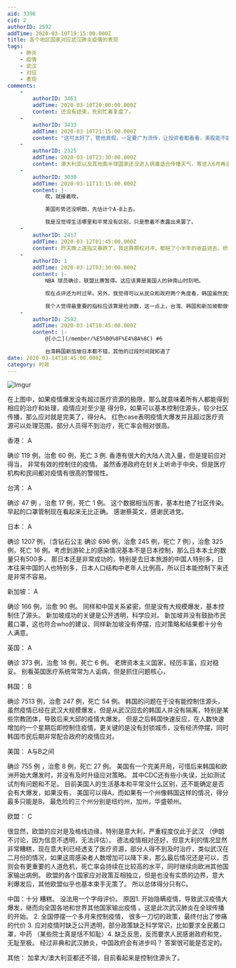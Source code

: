 ```yaml
---
aid: 3396
cid: 2
authorID: 2592
addTime: 2020-03-10T19:15:00.000Z
title: 各个地区国家对应武汉肺炎疫情的表现
tags:
    - 肺炎
    - 疫情
    - 武汉
    - 对应
    - 表现
comments:
    -
        authorID: 3463
        addTime: 2020-03-10T20:00:00.000Z
        content: 还没有结束，先别忙着复盘了。
    -
        authorID: 3433
        addTime: 2020-03-10T21:15:00.000Z
        content: "这可太好了，管他真假，一定要广为流传，让投资者都看看，美股能不能别恐慌了\U0001F602。"
    -
        authorID: 2325
        addTime: 2020-03-10T23:30:00.000Z
        content: 澳大利亚以及其他南半球国家还没进入病毒适合传播天气，等进入6月再说。
    -
        authorID: 3030
        addTime: 2020-03-11T13:15:00.000Z
        content: |-
            吹，就接着吹。

            美国形势还没明朗，先估计个A-B上去。

            我是没觉得生活哪里和平常没有区别，只是憋着不表露出来罢了。
    -
        authorID: 2417
        addTime: 2020-03-12T01:45:00.000Z
        content: 昨天晚上道指又暴跌了，我这靠期权对冲，都赔了小半年的收益进去。桥水基金都开始做空了，这个多事之秋，还是吃瓜看戏吧。不能轻信任何结论。
    -
        authorID: 1
        addTime: 2020-03-12T03:30:00.000Z
        content: |-
            NBA 球员确诊，联盟比赛暂停。这应该算是美国人的钟南山时刻吧。

            现在点评还为时过早。另外，我觉得可以从民众和政府两个角度看，韩国虽然民众里有比较无脑的，政府应对还是不错的。

            我个人觉得最重要的指标应该算是检测数，这一点上，台湾、韩国和新加坡都做得不错。
    -
        authorID: 2592
        addTime: 2020-03-14T18:45:00.000Z
        content: |-
            @[小二](/member/%E5%B0%8F%E4%BA%8C) #6

            台湾韩国新加坡日本都不错，其他的过段时间就知道了
date: 2020-03-14T18:45:00.000Z
category: 时政
---
```


![Imgur](https://i.imgur.com/yciADq0.jpg)

在上图中，如果疫情爆发没有超过医疗资源的极限，那么就意味着所有人都能得到相应的治疗和处理，疫情应对至少是 得分B，如果可以基本控制住源头，较少社区传播，那么应对就是完美了，得分A。 红色case表明疫情大爆发并且超过医疗资源可以处理范围，部分人员得不到治疗，死亡率会相对很高。

香港： A

确诊 119 例，治愈 60 例，死亡 3 例. 香港有很大的大陆人流入量，但是提前应对得当， 非常有效的控制住的疫情。 虽然香港政府在封关上听命于中央，但是医疗机构和民间都对疫情有很高的警惕性。

台湾： A

确诊 47 例 ，治愈 17 例，死亡 1 例。 这个数据相当厉害，基本杜绝了社区传染。早起的口罩管制现在看起来无比正确。 感谢蔡英文，感谢民进党。

日本： A

确诊 1207 例，（含钻石公主 确诊 696 例，治愈 245 例，死亡 7 例），治愈 325 例，死亡 16 例。考虑到游轮上的感染情况基本不是日本控制，那么日本本土的数量只有500多， 那日本还是非常成功的，特别是去日本旅游的中国人特别多，日本往来中国的人也特别多，日本人口结构中老年人比例高，所以日本能控制下来还是非常不容易。

新加坡： A

确诊 166 例，治愈 90 例。 同样和中国关系紧密，但是没有大规模爆发，基本控制住了源头。 新加坡成功的关键是公开透明，科学应对。 新加坡并没有鼓励市民戴口罩，这也符合who的建议，同样新加坡没有停摆，应对策略和结果都十分令人满意。

英国： A

确诊 373 例，治愈 18 例，死亡 6 例。 老牌资本主义国家，经历丰富，应对稳妥。 别看英国医疗系统常常为人诟病，但是抓住问题核心，

韩国： B

确诊 7513 例，治愈 247 例，死亡 54 例。 韩国的问题在于没有能控制住源头，虽然疫情已经在武汉大规模爆发，但是从武汉回去的韩国人并没有隔离，特别是某些宗教团体，导致后来大邱的疫情大爆发。 但是之后韩国快速反应，在人数快速增加约一个星期后即控制住疫情，更关键的是没有封锁城市，没有经济停摆，同时韩国市民后期非常配合政府的疫情应对。

美国： A与B之间

确诊 755 例 ，治愈 8 例，死亡 27 例。 美国有一个完美开局，可惜后来韩国和欧洲开始大爆发时，并没有及时升级应对策略。 其中CDC还有些小失误，比如测试试剂有问题和不足。 目前美国人的生活基本和平常没什么区别，还不能确定是否会有大爆发，如果没有， 美国可以得A，而如果有一个州像韩国这样的情况，得分最多只能是B， 最危险的三个州分别是纽约州，加州，华盛顿州。

欧盟： C

很显然，欧盟的应对是及格线边缘，特别是意大利，严重程度仅此于武汉 （伊朗不讨论，因为信息不透明，无法评估）。 德法疫情相对还好，但意大利的情况显然非常糟糕，现在意大利已经透支了医疗资源，部分人得不到及时治疗，类似武汉在二月份的情况，如果这周感染者人数增加可以降下来，那么最后情况还是可以，否则会有更重要的人道危机，死亡率会持续在比较高的水平，同时继续向欧洲其他国家输出病例。 欧盟的各个国家应对政策互相独立，但是也没有实质的边界，意大利爆发后，其他欧盟似乎也基本束手无策了。 所以总体得分只有C。

中国：十分 糟糕。 没法用一个字母评价。 原因1. 开始隐瞒疫情，导致武汉疫情大爆发，继而向全国各地和世界其他国家输出疫情 。这是此次武汉肺炎在全球传播的开始。 2. 全国停摆一个多月来控制疫情， 很多一刀切的政策，最终付出了惨痛的代价 3. 应对疫情时缺乏公开透明，部分政策缺乏科学常识，比如要求全民戴口罩，中药 （某些院士真是恬不知耻）4. 缺乏反思，反而要求人民感谢政府和党，无耻至极。 经过非典和武汉肺炎，中国政府会有进步吗？ 答案很可能是否定的。

其他： 加拿大/澳大利亚都还不错，目前看起来是控制住源头了。
